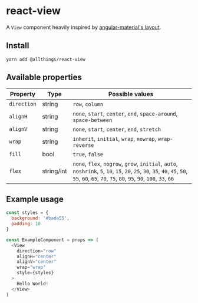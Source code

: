# react-view

A `View` component heavily inspired by [angular-material's layout](https://material.angularjs.org/latest/layout/introduction).

## Install

`yarn add @allthings/react-view`

## Available properties

Property | Type | Possible values
--- | --- | ---
`direction` | string | `row`, `column`
`alignH` | string | `none`, `start`, `center`, `end`, `space-around`, `space-between`
`alignV` | string | `none`, `start`, `center`, `end`, `stretch`
`wrap` | string | `inherit`, `initial`, `wrap`, `nowrap`, `wrap-reverse`
`fill` | bool | `true`, `false`
`flex` | string/int | `none`, `flex`, `nogrow`, `grow`, `initial`, `auto`, `noshrink`, `5`, `10`, `15`, `20`, `25`, `30`, `35`, `40`, `45`, `50`, `55`, `60`, `65`, `70`, `75`, `80`, `95`, `90`, `100`, `33`, `66`

## Example usage

```javascript
const styles = {
  background: '#bada55',
  padding: 10
}

const ExampleComponent = props => (
  <View
    direction="row"
    alignH="center"
    alignV="center"
    wrap="wrap"
    style={styles}
  >
    Hello World!
  </View>
)
```
